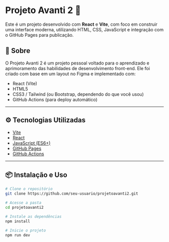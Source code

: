 # Projeto Avanti 2 🚀

Este é um projeto desenvolvido com **React** e **Vite**, com foco em construir uma interface moderna, utilizando HTML, CSS, JavaScript e integração com o GitHub Pages para publicação.

## 📌 Sobre

O Projeto Avanti 2 é um projeto pessoal voltado para o aprendizado e aprimoramento das habilidades de desenvolvimento front-end. Ele foi criado com base em um layout no Figma e implementado com:

- React (Vite)
- HTML5
- CSS3 / Tailwind (ou Bootstrap, dependendo do que você usou)
- GitHub Actions (para deploy automático)

---

## ⚙️ Tecnologias Utilizadas

- [Vite](https://vitejs.dev/)
- [React](https://reactjs.org/)
- [JavaScript (ES6+)](https://developer.mozilla.org/en-US/docs/Web/JavaScript)
- [GitHub Pages](https://pages.github.com/)
- [GitHub Actions](https://docs.github.com/pt/actions)

---

## 📦 Instalação e Uso

```bash
# Clone o repositório
git clone https://github.com/seu-usuario/projetoavanti2.git

# Acesse a pasta
cd projetoavanti2

# Instale as dependências
npm install

# Inicie o projeto
npm run dev
